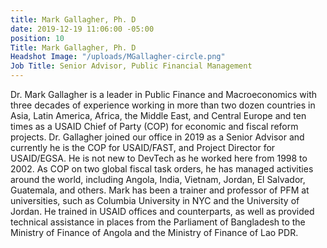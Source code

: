 ```yaml
---
title: Mark Gallagher, Ph. D
date: 2019-12-19 11:06:00 -05:00
position: 10
Title: Mark Gallagher, Ph. D
Headshot Image: "/uploads/MGallagher-circle.png"
Job Title: Senior Advisor, Public Financial Management
---
```


Dr. Mark Gallagher is a leader in Public Finance and Macroeconomics with three decades of experience working in more than two dozen countries in Asia, Latin America, Africa, the Middle East, and Central Europe and ten times as a USAID Chief of Party (COP) for economic and fiscal reform projects. Dr. Gallagher joined our office in 2019 as a Senior Advisor and currently he is the COP for USAID/FAST, and Project Director for USAID/EGSA. He is not new to DevTech as he worked here from 1998 to 2002. As COP on two global fiscal task orders, he has managed activities around the world, including Angola, India, Vietnam, Jordan, El Salvador, Guatemala, and others. Mark has been a trainer and professor of PFM at universities, such as Columbia University in NYC and the University of Jordan. He trained in USAID offices and counterparts, as well as provided technical assistance in places from the Parliament of Bangladesh to the Ministry of Finance of Angola and the Ministry of Finance of Lao PDR. 